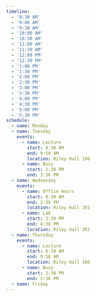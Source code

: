 ```yaml
---
timeline:
  - '8:30 AM'
  - '9:00 AM'
  - '9:30 AM'
  - '10:00 AM'
  - '10:30 AM'
  - '11:00 AM'
  - '11:30 AM'
  - '12:00 PM'
  - '12:30 PM'
  - '1:00 PM'
  - '1:30 PM'
  - '2:00 PM'
  - '2:30 PM'
  - '3:00 PM'
  - '3:30 PM'
  - '4:00 PM'
  - '4:30 PM'
  - '5:00 PM'
  - '5:30 PM'
schedule:
  - name: Monday
  - name: Tuesday
    events:
      - name: Lecture
        start: 8:30 AM
        end: 9:50 AM
        location: Riley Hall 106
      - name: Busy
        start: 2:30 PM
        end: 3:30 PM
  - name: Wednesday
    events:
      - name: Office Hours
        start: 8:30 AM
        end: 2:30 PM
        location: Riley Hall 201
      - name: Lab
        start: 2:30 PM
        end: 4:30 PM
        location: Riley Hall 201
  - name: Thursday
    events:
      - name: Lecture
        start: 8:30 AM
        end: 9:50 AM
        location: Riley Hall 106
      - name: Busy
        start: 2:30 PM
        end: 3:30 PM
  - name: Friday
---
```

